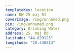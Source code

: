 ```yaml
---
templateKey: location
name: DW 25 maj 01
coverImage: /img/unnamed.png
pin: /img/unnamed.png
category: Drinking Water
address: 25. Maj bb
latitude: "44.829125"
longitude: "20.448813"
---
```

